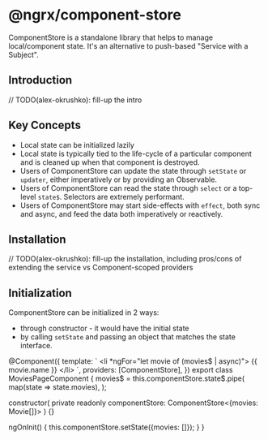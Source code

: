 # @ngrx/component-store

ComponentStore is a standalone library that helps to manage local/component state. It's an alternative to push-based "Service with a Subject".

## Introduction

// TODO(alex-okrushko): fill-up the intro

## Key Concepts

- Local state can be initialized lazily
- Local state is typically tied to the life-cycle of a particular component and is cleaned up when that component is destroyed.
- Users of ComponentStore can update the state through `setState` or `updater`, either imperatively or by providing an Observable.
- Users of ComponentStore can read the state through `select` or a top-level `state$`. Selectors are extremely performant.
- Users of ComponentStore may start side-effects with `effect`, both sync and async, and feed the data both imperatively or reactively.

## Installation

// TODO(alex-okrushko): fill-up the installation, including pros/cons of extending the service vs Component-scoped providers

## Initialization

ComponentStore can be initialized in 2 ways:
- through constructor - it would have the initial state
- by calling `setState` and passing an object that matches the state interface.

<code-example header="movies-page.component.ts">
@Component({
  template: `
    &lt;li *ngFor="let movie of (movies$ | async)"&gt;
      {{ movie.name }}
    &lt;/li&gt;
  `,
  providers: [ComponentStore],
})
export class MoviesPageComponent {
  movies$ = this.componentStore.state$.pipe(
    map(state => state.movies),
  );

  constructor(
    private readonly componentStore: ComponentStore<{movies: Movie[]}>
  ) {}

  ngOnInit() {
    this.componentStore.setState({movies: []});
  }
}
</code-example>

